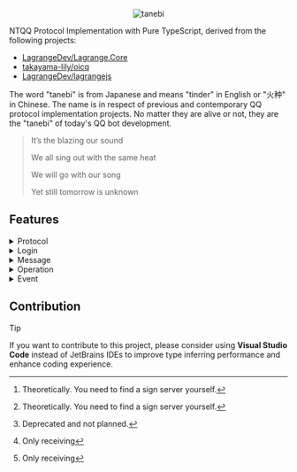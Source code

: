 <div align="center">

![tanebi](https://socialify.git.ci/LagrangeDev/tanebi/image?description=1&font=Bitter&forks=1&issues=1&language=1&logo=https%3A%2F%2Fstatic.live.moe%2Flagrange.jpg&name=1&pattern=Brick+Wall&pulls=1&stargazers=1&theme=Light)

</div>

NTQQ Protocol Implementation with Pure TypeScript, derived from the following projects:
- [LagrangeDev/Lagrange.Core](https://github.com/LagrangeDev/Lagrange.Core)
- [takayama-lily/oicq](https://github.com/takayama-lily/oicq)
- [LagrangeDev/lagrangejs](https://github.com/LagrangeDev/lagrangejs)

The word "tanebi" is from Japanese and means "tinder" in English or "火种" in Chinese. The name is in respect of previous and contemporary QQ protocol implementation projects. No matter they are alive or not, they are the "tanebi" of today's QQ bot development.

> It’s the blazing our sound
>
> We all sing out with the same heat
>
> We will go with our song
>
> Yet still tomorrow is unknown

## Features

<details>
<summary> Protocol </summary>

- [x] Windows[^1]
- [x] macOS[^1]
- [x] Linux

[^1]: Theoretically. You need to find a sign server yourself.
</details>

<details>
<summary> Login </summary>

- [x] QRCode
- [x] NTEasyLogin
- [ ] Password[^2]

[^2]: Deprecated and not planned.
</details>

<details>
<summary> Message </summary>

- [x] Text
- [ ] Face
- [x] Mention (At)
- [x] Image[^3]
- [x] Reply[^3]
- [ ] Record
- [ ] Video
- [ ] Market Face
- [ ] Long Message
- [ ] Multi Forwarded Message
- [ ] XML
- [ ] JSON
- [ ] Markdown

[^3]: Only receiving
</details>

<details>
<summary> Operation </summary>

- [x] Fetch friends
- [x] Fetch groups
- [x] Fetch group members
- [ ] Send poke
- [ ] Send face reaction
- [ ] Recall message
- [ ] Leave group
- [ ] Set member card
- [ ] Ban (mute) member
- [ ] Kick member
- [ ] Set member to admin
- [ ] Set special title
- [ ] Handle friend request
- [ ] Handle group request
- [ ] Handle group invitation
- [ ] Get client key
- [ ] Get cookies
</details>

<details>
<summary> Event </summary>

- [ ] Bot offline
- [ ] Poke
- [ ] Face reaction
- [ ] Message recall
- [ ] Friend request
- [ ] Group request
- [ ] Group member increase
- [ ] Group member decrease
- [ ] Group invitation
- [ ] Group essence message
- [ ] Group to do
</details>

## Contribution

> [!TIP]
> If you want to contribute to this project, please consider using **Visual Studio Code** instead of JetBrains IDEs to improve type inferring performance and enhance coding experience.
